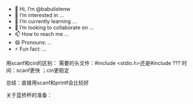 - 👋 Hi, I’m @babulistenw
- 👀 I’m interested in ...
- 🌱 I’m currently learning ...
- 💞️ I’m looking to collaborate on ...
- 📫 How to reach me ...
- 😄 Pronouns: ...
- ⚡ Fun fact: ...

用scanf和cin的区别：
需要的头文件：#include <stdio.h>还是#include <cstdio>???
时间：scanf更快  ；cin更稳定

总结：直接用scanf和printf会比较好

关于蓝桥杯的准备：


<!---
babulistenw/babulistenw is a ✨ special ✨ repository because its `README.md` (this file) appears on your GitHub profile.
You can click the Preview link to take a look at your changes.
--->
